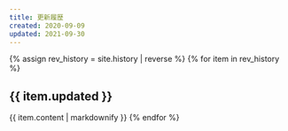 ```yaml
---
title: 更新履歴
created: 2020-09-09
updated: 2021-09-30
---
```

{% assign rev_history = site.history | reverse %}
{% for item in rev_history %}
## <a name="{{ item.updated }}">{{ item.updated }}</a>
{{ item.content | markdownify }}
{% endfor %}
